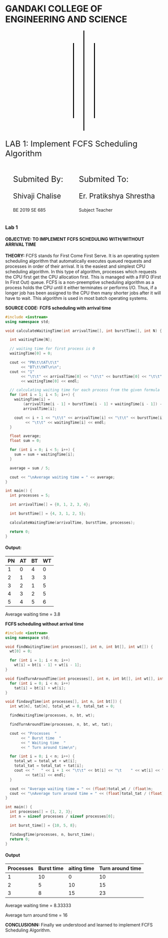 <div class="container"
  style="display: flex; flex-direction: column; justify-content: space-evenly; align-items: center;">

  <h1>GANDAKI COLLEGE OF ENGINEERING AND SCIENCE</h1>

  <div class="front" style="display: flex; justify-content: space-around; align-items: center; width: 20%;">
    <div class="line1" style="border-left: 3px solid black; height: 15rem;"></div>
    <div class="line2" style="border-left: 3px solid black; height: 20rem;"></div>
    <div class="line1" style="border-left: 3px solid black; height: 15rem;"></div>
  </div>

  <p style="font-size: 1.6rem;">LAB 1: Implement FCFS Scheduling Algorithm</p>

  <div class="details" style="display: flex; justify-content: space-around; align-items: center; width: 100%; ">
    <div class="submitted-by">
      <p style="font-size: 1.6rem;">Submited By:</p>
      <p style="font-size: 1.4rem;">Shivaji Chalise</p>
      <p>BE 2019 SE 685</p>
    </div>
    <div class="submitted-to">
      <p style="font-size: 1.6rem;">Submited To:</p>
      <p style="font-size: 1.4rem;">Er. Pratikshya Shrestha</p>
      <p>Subject Teacher</p>
    </div>
  </div>

</div>

### Lab 1
#### **OBJECTIVE:** TO IMPLEMENT FCFS SCHEDULING WITH/WITHOUT ARRIVAL TIME
**THEORY:** FCFS stands for First Come First Serve. It is an operating system scheduling algorithm that automatically executes queued requests and processes in order of their arrival. It is the easiest and simplest CPU scheduling algorithm. In this type of algorithm, processes which requests the CPU first get the CPU allocation first. This is managed with a FIFO (First In First Out) queue. FCFS is a non-preemptive scheduling algorithm as a process holds the CPU until it either terminates or performs I/O. Thus, if a longer job has been assigned to the CPU then many shorter jobs after it will have to wait. This algorithm is used in most batch operating systems.

**SOURCE CODE:**
**FCFS scheduling with arrival time**
```c++
#include <iostream>
using namespace std;

void calculateWaitingTime(int arrivalTime[], int burstTime[], int N) {

  int waitingTime[N];

  // waiting time for first process is 0
  waitingTime[0] = 0;

  cout << "PN\t\tAT\t\t"
       << "BT\t\tWT\n\n";
  cout << "1"
       << "\t\t" << arrivalTime[0] << "\t\t" << burstTime[0] << "\t\t"
       << waitingTime[0] << endl;

  // calculating waiting time for each process from the given formula
  for (int i = 1; i < 5; i++) {
    waitingTime[i] =
        (arrivalTime[i - 1] + burstTime[i - 1] + waitingTime[i - 1]) -
        arrivalTime[i];

    cout << i + 1 << "\t\t" << arrivalTime[i] << "\t\t" << burstTime[i]
         << "\t\t" << waitingTime[i] << endl;
  }

  float average;
  float sum = 0;

  for (int i = 0; i < 5; i++) {
    sum = sum + waitingTime[i];
  }

  average = sum / 5;

  cout << "\nAverage waiting time = " << average;
}

int main() {
  int processes = 5;

  int arrivalTime[] = {0, 1, 2, 3, 4};

  int burstTime[] = {4, 3, 1, 2, 5};

  calculateWaitingTime(arrivalTime, burstTime, processes);

  return 0;
}
```

#### Output:
|PN|AT|BT|WT|
|--|--|--|--|
|1|0|4|0|
|2|1|3|3|
|3|2|1|5|
|4|3|2|5|
|5|4|5|6|
Average waiting time = 3.8

**FCFS scheduling without arrival time**
```cpp
#include <iostream>
using namespace std;

void findWaitingTime(int processes[], int n, int bt[], int wt[]) {
  wt[0] = 0;

  for (int i = 1; i < n; i++)
    wt[i] = bt[i - 1] + wt[i - 1];
}

void findTurnAroundTime(int processes[], int n, int bt[], int wt[], int tat[]) {
  for (int i = 0; i < n; i++)
    tat[i] = bt[i] + wt[i];
}

void findavgTime(int processes[], int n, int bt[]) {
  int wt[n], tat[n], total_wt = 0, total_tat = 0;

  findWaitingTime(processes, n, bt, wt);

  findTurnAroundTime(processes, n, bt, wt, tat);

  cout << "Processes  "
       << " Burst time  "
       << " Waiting time  "
       << " Turn around time\n";

  for (int i = 0; i < n; i++) {
    total_wt = total_wt + wt[i];
    total_tat = total_tat + tat[i];
    cout << "   " << i + 1 << "\t\t" << bt[i] << "\t    " << wt[i] << "\t\t  "
         << tat[i] << endl;
  }

  cout << "Average waiting time = " << (float)total_wt / (float)n;
  cout << "\nAverage turn around time = " << (float)total_tat / (float)n;
}

int main() {
  int processes[] = {1, 2, 3};
  int n = sizeof processes / sizeof processes[0];

  int burst_time[] = {10, 5, 8};

  findavgTime(processes, n, burst_time);
  return 0;
}
```
#### Output
|Processes|Burst time|aiting time|Turn around time|
|--|--|--|--|
|1|10|0|10
|2|5|10|15
|3|8|15|23

Average waiting time = 8.33333

Average turn around time = 16

**CONCLUSIONN:** Finally we understood and learned to implement FCFS Scheduling Algorithm.
